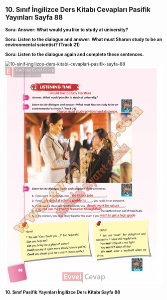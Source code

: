 ## 10. Sınıf İngilizce Ders Kitabı Cevapları Pasifik Yayınları Sayfa 88

**Soru: Answer: What would you like to study at university?**

**Soru: Listen to the dialogue and answer: What must Sharon study to be an environmental scientist? (Track 21)**

**Soru: Listen to the dialogue again and complete these sentences.**

![10-sinif-ingilizce-ders-kitabi-cevaplari-pasifik-sayfa-88]()![10-sinif-ingilizce-ders-kitabi-cevaplari-pasifik-sayfa-88](./image1.webp)

**10. Sınıf Pasifik Yayınları İngilizce Ders Kitabı Sayfa 88**